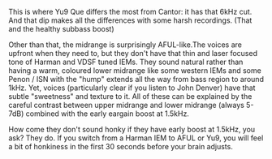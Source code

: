 


This is where Yu9 Que differs the most from Cantor: it has that 6kHz cut. And that dip makes all the differences with some harsh recordings. (That and the healthy subbass boost)

Other than that, the midrange is surprisingly AFUL-like.The voices are upfront when they need to, but they don't have that thin and laser focused tone of Harman and VDSF tuned IEMs. They sound natural rather than having a warm, coloured lower midrange like some western IEMs and some Penon / ISN with the "hump" extends all the way from bass region to around 1kHz. Yet, voices (particularly clear if you listen to John Denver) have that subtle "sweetness" and texture to it. All of these can be explained by the careful contrast between upper midrange and lower midrange (always 5-7dB) combined with the early eargain boost at 1.5kHz.

How come they don't sound honky if they have early boost at 1.5kHz, you ask? They do. If you switch from a Harman IEM to AFUL or Yu9, you will feel a bit of honkiness in the first 30 seconds before your brain adjusts.
